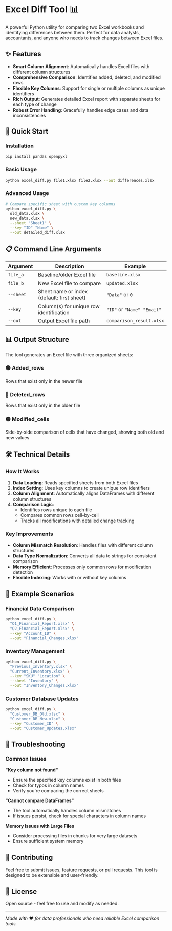 # Excel Diff Tool 📊

A powerful Python utility for comparing two Excel workbooks and identifying differences between them. Perfect for data analysts, accountants, and anyone who needs to track changes between Excel files.

## ✨ Features

- **Smart Column Alignment**: Automatically handles Excel files with different column structures
- **Comprehensive Comparison**: Identifies added, deleted, and modified rows
- **Flexible Key Columns**: Support for single or multiple columns as unique identifiers
- **Rich Output**: Generates detailed Excel report with separate sheets for each type of change
- **Robust Error Handling**: Gracefully handles edge cases and data inconsistencies

## 🚀 Quick Start

### Installation

```bash
pip install pandas openpyxl
```

### Basic Usage

```bash
python excel_diff.py file1.xlsx file2.xlsx --out differences.xlsx
```

### Advanced Usage

```bash
# Compare specific sheet with custom key columns
python excel_diff.py \
  old_data.xlsx \
  new_data.xlsx \
  --sheet "Sheet1" \
  --key "ID" "Name" \
  --out detailed_diff.xlsx
```

## 📋 Command Line Arguments

| Argument | Description | Example |
|----------|-------------|---------|
| `file_a` | Baseline/older Excel file | `baseline.xlsx` |
| `file_b` | New Excel file to compare | `updated.xlsx` |
| `--sheet` | Sheet name or index (default: first sheet) | `"Data"` or `0` |
| `--key` | Column(s) for unique row identification | `"ID"` or `"Name" "Email"` |
| `--out` | Output Excel file path | `comparison_result.xlsx` |

## 📊 Output Structure

The tool generates an Excel file with three organized sheets:

### 🟢 Added_rows
Rows that exist only in the newer file

### 🔴 Deleted_rows
Rows that exist only in the older file

### 🟡 Modified_cells
Side-by-side comparison of cells that have changed, showing both old and new values

## 🛠️ Technical Details

### How It Works

1. **Data Loading**: Reads specified sheets from both Excel files
2. **Index Setting**: Uses key columns to create unique row identifiers
3. **Column Alignment**: Automatically aligns DataFrames with different column structures
4. **Comparison Logic**: 
   - Identifies rows unique to each file
   - Compares common rows cell-by-cell
   - Tracks all modifications with detailed change tracking

### Key Improvements

- **Column Mismatch Resolution**: Handles files with different column structures
- **Data Type Normalization**: Converts all data to strings for consistent comparison
- **Memory Efficient**: Processes only common rows for modification detection
- **Flexible Indexing**: Works with or without key columns

## 📝 Example Scenarios

### Financial Data Comparison
```bash
python excel_diff.py \
  "Q1_Financial_Report.xlsx" \
  "Q2_Financial_Report.xlsx" \
  --key "Account_ID" \
  --out "Financial_Changes.xlsx"
```

### Inventory Management
```bash
python excel_diff.py \
  "Previous_Inventory.xlsx" \
  "Current_Inventory.xlsx" \
  --key "SKU" "Location" \
  --sheet "Inventory" \
  --out "Inventory_Changes.xlsx"
```

### Customer Database Updates
```bash
python excel_diff.py \
  "Customer_DB_Old.xlsx" \
  "Customer_DB_New.xlsx" \
  --key "Customer_ID" \
  --out "Customer_Updates.xlsx"
```

## 🔧 Troubleshooting

### Common Issues

**"Key column not found"**
- Ensure the specified key columns exist in both files
- Check for typos in column names
- Verify you're comparing the correct sheets

**"Cannot compare DataFrames"**
- The tool automatically handles column mismatches
- If issues persist, check for special characters in column names

**Memory Issues with Large Files**
- Consider processing files in chunks for very large datasets
- Ensure sufficient system memory

## 🤝 Contributing

Feel free to submit issues, feature requests, or pull requests. This tool is designed to be extensible and user-friendly.

## 📄 License

Open source - feel free to use and modify as needed.

---

*Made with ❤️ for data professionals who need reliable Excel comparison tools.*